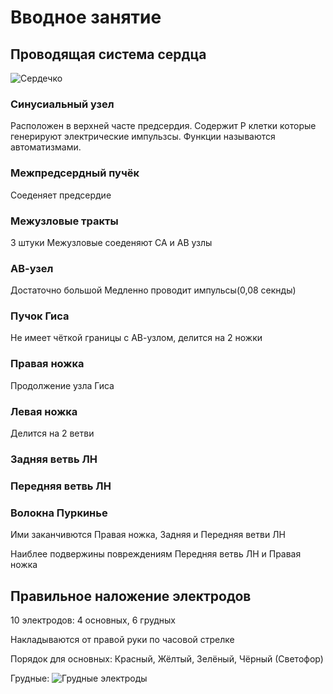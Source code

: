 # Вводное занятие
## Проводящая система сердца
![Сердечко](https://i.imgur.com/6PxHVYh.png)
### Синусиальный узел
Расположен в верхней часте предсердия. 
Содержит P клетки которые генерируют электрические импульзсы. 
Функции называются автоматизмами. 
### Межпредсердный пучёк
Соеденяет предсердие
### Межузловые тракты
3 штуки
Межузловые соеденяют СА и АВ узлы
### АВ-узел
Достаточно большой
Медленно проводит импульсы(0,08 секнды)
### Пучок Гиса
Не имеет чёткой границы с АВ-узлом, делится на 2 ножки
### Правая ножка
Продолжение узла Гиса
### Левая ножка
Делится на 2 ветви
### Задняя ветвь ЛН

### Передняя ветвь ЛН

### Волокна Пуркинье
Ими заканчивются Правая ножка, Задняя и Передняя ветви ЛН


Наиблее подвержины повреждениям Передняя ветвь ЛН и Правая ножка

## Правильное наложение электродов
10 электродов: 4 основных, 6 грудных

Накладываются от правой руки по часовой стрелке

Порядок для основных: Красный, Жёлтый, Зелёный, Чёрный (Светофор)

Грудные:
![Грудные электроды](https://i.imgur.com/Hu9rwrL_d.webp?maxwidth=728&fidelity=grand)


